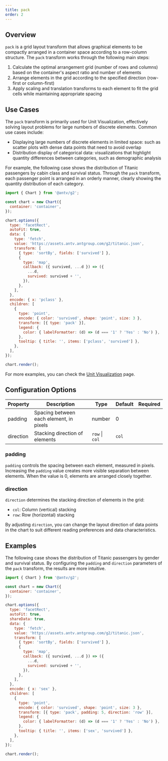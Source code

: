 ```yaml
---
title: pack
order: 2
---
```


## Overview

`pack` is a grid layout transform that allows graphical elements to be compactly arranged in a container space according to a row-column structure. The `pack` transform works through the following main steps:

1. Calculate the optimal arrangement grid (number of rows and columns) based on the container's aspect ratio and number of elements
2. Arrange elements in the grid according to the specified direction (row-first or column-first)
3. Apply scaling and translation transforms to each element to fit the grid cells while maintaining appropriate spacing

## Use Cases

The `pack` transform is primarily used for Unit Visualization, effectively solving layout problems for large numbers of discrete elements. Common use cases include:

- Displaying large numbers of discrete elements in limited space: such as scatter plots with dense data points that need to avoid overlap
- Distribution display of categorical data: visualizations that highlight quantity differences between categories, such as demographic analysis

For example, the following case shows the distribution of Titanic passengers by cabin class and survival status. Through the `pack` transform, each passenger point is arranged in an orderly manner, clearly showing the quantity distribution of each category.

```js | ob {  pin: false , autoMount: true }
import { Chart } from '@antv/g2';

const chart = new Chart({
  container: 'container',
});

chart.options({
  type: 'facetRect',
  autoFit: true,
  data: {
    type: 'fetch',
    value: 'https://assets.antv.antgroup.com/g2/titanic.json',
    transform: [
      { type: 'sortBy', fields: ['survived'] },
      {
        type: 'map',
        callback: ({ survived, ...d }) => ({
          ...d,
          survived: survived + '',
        }),
      },
    ],
  },
  encode: { x: 'pclass' },
  children: [
    {
      type: 'point',
      encode: { color: 'survived', shape: 'point', size: 3 },
      transform: [{ type: 'pack' }],
      legend: {
        color: { labelFormatter: (d) => (d === '1' ? 'Yes' : 'No') },
      },
      tooltip: { title: '', items: ['pclass', 'survived'] },
    },
  ],
});

chart.render();
```

For more examples, you can check the [Unit Visualization](/en/examples/unit/unit#basic) page.

## Configuration Options

| Property  | Description                                    | Type           | Default | Required |
| --------- | --------------------------------------------- | -------------- | ------- | -------- |
| padding   | Spacing between each element, in pixels       | number         | 0       |          |
| direction | Stacking direction of elements                | `row` \| `col` | `col`   |          |

### padding

`padding` controls the spacing between each element, measured in pixels. Increasing the `padding` value creates more visible separation between elements. When the value is 0, elements are arranged closely together.

### direction

`direction` determines the stacking direction of elements in the grid:

- `col`: Column (vertical) stacking
- `row`: Row (horizontal) stacking

By adjusting `direction`, you can change the layout direction of data points in the chart to suit different reading preferences and data characteristics.

## Examples

The following case shows the distribution of Titanic passengers by gender and survival status. By configuring the `padding` and `direction` parameters of the `pack` transform, the results are more intuitive.

```js | ob {  pin: false , autoMount: true }
import { Chart } from '@antv/g2';

const chart = new Chart({
  container: 'container',
});

chart.options({
  type: 'facetRect',
  autoFit: true,
  shareData: true,
  data: {
    type: 'fetch',
    value: 'https://assets.antv.antgroup.com/g2/titanic.json',
    transform: [
      { type: 'sortBy', fields: ['survived'] },
      {
        type: 'map',
        callback: ({ survived, ...d }) => ({
          ...d,
          survived: survived + '',
        }),
      },
    ],
  },
  encode: { x: 'sex' },
  children: [
    {
      type: 'point',
      encode: { color: 'survived', shape: 'point', size: 3 },
      transform: [{ type: 'pack', padding: 5, direction: 'row' }],
      legend: {
        color: { labelFormatter: (d) => (d === '1' ? 'Yes' : 'No') },
      },
      tooltip: { title: '', items: ['sex', 'survived'] },
    },
  ],
});

chart.render();
```
